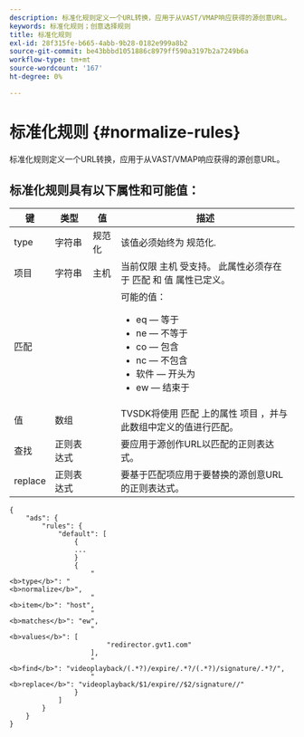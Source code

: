 ```yaml
---
description: 标准化规则定义一个URL转换，应用于从VAST/VMAP响应获得的源创意URL。
keywords: 标准化规则；创意选择规则
title: 标准化规则
exl-id: 28f315fe-b665-4abb-9b28-0182e999a8b2
source-git-commit: be43bbbd1051886c8979ff590a3197b2a7249b6a
workflow-type: tm+mt
source-wordcount: '167'
ht-degree: 0%

---
```


# 标准化规则 {#normalize-rules}

标准化规则定义一个URL转换，应用于从VAST/VMAP响应获得的源创意URL。

## 标准化规则具有以下属性和可能值：

<table id="table_ljp_tgx_hz">  
 <thead> 
  <tr> 
   <th class="entry"> 键</th> 
   <th class="entry"> 类型</th> 
   <th class="entry"> 值</th> 
   <th class="entry"> 描述</th> 
  </tr> 
 </thead>
 <tbody> 
  <tr> 
   <td><span class="codeph"> type</span></td> 
   <td><span class="codeph"> 字符串</span></td> 
   <td><span class="codeph"> 规范化</span></td> 
   <td>该值必须始终为 <span class="codeph"> 规范化</span>.</td> 
  </tr> 
  <tr> 
   <td><span class="codeph"> 项目</span></td> 
   <td><span class="codeph"> 字符串</span></td> 
   <td><span class="codeph"> 主机</span></td> 
   <td>当前仅限 <span class="codeph"> 主机</span> 受支持。 此属性必须存在于 <span class="codeph"> 匹配</span> 和 <span class="codeph"> 值</span> 属性已定义。</td> 
  </tr> 
  <tr> 
   <td><span class="codeph"> 匹配</span></td> 
   <td></td> 
   <td></td> 
   <td>可能的值：
    <ul id="ul_tnf_2hx_hz"> 
     <li><span class="codeph"> eq</span>  — 等于</li> 
     <li><span class="codeph"> ne</span>  — 不等于</li> 
     <li><span class="codeph"> co</span>  — 包含</li> 
     <li><span class="codeph"> nc</span>  — 不包含</li> 
     <li><span class="codeph"> 软件</span>  — 开头为</li> 
     <li><span class="codeph"> ew</span>  — 结束于</li> 
    </ul></td> 
  </tr> 
  <tr> 
   <td><span class="codeph"> 值</span></td> 
   <td><span class="codeph"> 数组</span></td> 
   <td></td> 
   <td>TVSDK将使用 <span class="codeph"> 匹配</span> 上的属性 <span class="codeph"> 项目</span> ，并与此数组中定义的值进行匹配。</td> 
  </tr> 
  <tr> 
   <td><span class="codeph"> 查找</span></td> 
   <td><span class="codeph"> 正则表达式</span></td> 
   <td></td> 
   <td> 要应用于源创作URL以匹配的正则表达式。</td> 
  </tr> 
  <tr> 
   <td><span class="codeph"> replace</span></td> 
   <td><span class="codeph"> 正则表达式</span></td> 
   <td></td> 
   <td> 要基于匹配项应用于要替换的源创意URL的正则表达式。</td> 
  </tr> 
 </tbody> 
</table>

```
{
    "ads": {
        "rules": {
            "default": [
                {
                ...
                }
                {
                    "
<b>type</b>": "
<b>normalize</b>",
                    "
<b>item</b>": "host",
                    "
<b>matches</b>": "ew",
                    "
<b>values</b>": [
                        "redirector.gvt1.com"
                    ],
                    "
<b>find</b>": "videoplayback/(.*?)/expire/.*?/(.*?)/signature/.*?/",
                    "
<b>replace</b>": "videoplayback/$1/expire//$2/signature//"
                }                
            ]
        }
    }
}
```
